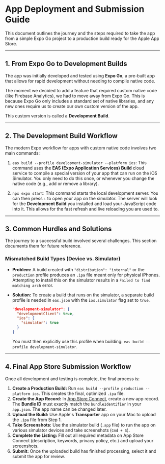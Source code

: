 # App Deployment and Submission Guide

This document outlines the journey and the steps required to take the app from a simple Expo Go project to a production build ready for the Apple App Store.

---

## 1. From Expo Go to Development Builds

The app was initially developed and tested using **Expo Go**, a pre-built app that allows for rapid development without needing to compile native code.

The moment we decided to add a feature that required custom native code (like Firebase Analytics), we had to move away from Expo Go. This is because Expo Go only includes a standard set of native libraries, and any new ones require us to create our own custom version of the app.

This custom version is called a **Development Build**.

---

## 2. The Development Build Workflow

The modern Expo workflow for apps with custom native code involves two main commands:

1.  `eas build --profile development-simulator --platform ios`: This command uses the **EAS (Expo Application Services) Build** cloud service to compile a special version of your app that can run on the iOS Simulator. You only need to do this once, or whenever you change the native code (e.g., add or remove a library).

2.  `npx expo start`: This command starts the local development server. You can then press `i` to open your app on the simulator. The server will look for the **Development Build** you installed and load your JavaScript code into it. This allows for the fast refresh and live reloading you are used to.

---

## 3. Common Hurdles and Solutions

The journey to a successful build involved several challenges. This section documents them for future reference.




###  Mismatched Build Types (Device vs. Simulator)

*   **Problem:** A build created with `"distribution": "internal"` or the `production` profile produces an `.ipa` file meant only for physical iPhones. Attempting to install this on the simulator results in a `Failed to find matching arch` error.
*   **Solution:** To create a build that runs on the simulator, a separate build profile is needed in `eas.json` with the `ios.simulator` flag set to `true`.

    ```json
    "development-simulator": {
      "developmentClient": true,
      "ios": {
        "simulator": true
      }
    }
    ```
    You must then explicitly use this profile when building: `eas build --profile development-simulator`.

---

## 4. Final App Store Submission Workflow

Once all development and testing is complete, the final process is:

1.  **Create a Production Build:** Run `eas build --profile production --platform ios`. This creates the final, optimized `.ipa` file.
2.  **Create the App Record:** In [App Store Connect](https://appstoreconnect.apple.com/), create a new app record. The **Bundle ID** must exactly match the `bundleIdentifier` in your `app.json`. The app name can be changed later.
3.  **Upload the Build:** Use Apple's **Transporter** app on your Mac to upload the `.ipa` file from Step 1.
4.  **Take Screenshots:** Use the simulator build (`.app` file) to run the app on various simulator devices and take screenshots (`Cmd + S`).
5.  **Complete the Listing:** Fill out all required metadata on App Store Connect (description, keywords, privacy policy, etc.) and upload your screenshots.
6.  **Submit:** Once the uploaded build has finished processing, select it and submit the app for review. 